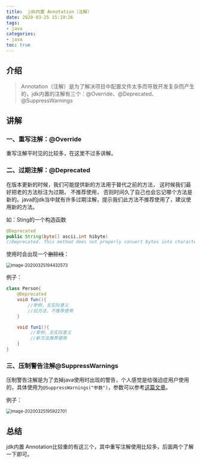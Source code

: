```yaml
---
title:  jdk内置 Annotation（注解）
date: 2020-03-25 15:19:26
tags:
- java
categories:
- java
toc: true
---
```


<!-- #  jdk内置 Annotation（注解） -->

## 介绍

> Annotation（注解）是为了解决项目中配置文件太多而导致开发复杂而产生的，jdk内置的注解有三个：@Override、@Deprecated、@SuppressWarnings
<!--more-->
## 讲解

### 一、重写注解：@Override

重写注解平时见的比较多，在这里不过多讲解。

### 二、过期注解：@Deprecated

在版本更新的时候，我们可能提供新的方法用于替代之前的方法， 这时候我们最好把老的方法标注为过期， 不推荐使用， 否则时间久了自己也会忘记哪个方法是新的。java的jdk当中就有许多过期注解，提示我们此方法不推荐使用了，建议使用新的方法。

如：Sting的一个构造函数

```java
@Deprecated
public String(byte[] ascii,int hibyte)
//Deprecated. This method does not properly convert bytes into characters. As of JDK 1.1, the preferred way to do this is via the String constructors that take a Charset, charset name, or that use the platform's default charset.
```

使用时会出现一个~~删除线~~：

<img src="https://gitee.com/ning_zhou/BlogImage/raw/master/java/Annotation.png" alt="image-20200325194432573" style="zoom:80%;" />



例子：

```java
class Person{
    @Deprecated
    void fun(){
        //举例，无实际意义
        //旧方法，不推荐使用
    }

    void fun1(){
         //举例，无实际意义
         //新方法推荐使用
    }
}
```

### 三、压制警告注解@SuppressWarnings

压制警告注解是为了去掉java使用时出现的警告，个人感觉是给强迫症用户使用的，具体使用为`@SuppressWarnings("参数")`，参数可以参考[这篇文章](https://blog.csdn.net/mingxu_W/article/details/89388031)。

例子：

<img src="https://gitee.com/ning_zhou/BlogImage/raw/master/java/Annotation2.png" alt="image-20200325195922701" style="zoom:80%;" />



## 总结

jdk内置 Annotation比较重的有这三个，其中重写注解使用比较多，后面两个了解一下即可。